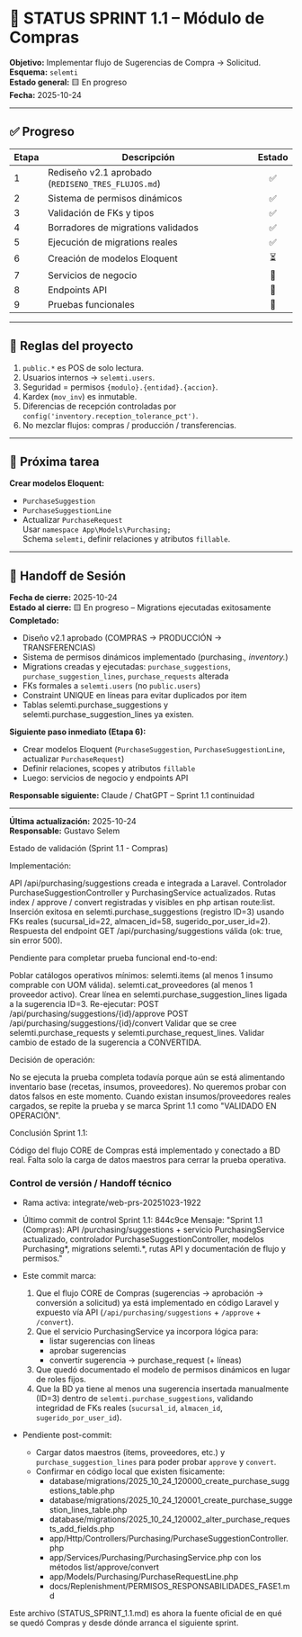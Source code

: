 # 🧭 STATUS SPRINT 1.1 – Módulo de Compras

**Objetivo:** Implementar flujo de Sugerencias de Compra → Solicitud.  
**Esquema:** `selemti`  
**Estado general:** 🟨 En progreso  
**Fecha:** 2025-10-24  

---

## ✅ Progreso

| Etapa | Descripción | Estado |
|-------|--------------|:------:|
| 1 | Rediseño v2.1 aprobado (`REDISENO_TRES_FLUJOS.md`) | ✅ |
| 2 | Sistema de permisos dinámicos | ✅ |
| 3 | Validación de FKs y tipos | ✅ |
| 4 | Borradores de migrations validados | ✅ |
| 5 | Ejecución de migrations reales | ✅ |
| 6 | Creación de modelos Eloquent | ⏳ |
| 7 | Servicios de negocio | 🔲 |
| 8 | Endpoints API | 🔲 |
| 9 | Pruebas funcionales | 🔲 |

---

## 🔧 Reglas del proyecto
1. `public.*` es POS de solo lectura.  
2. Usuarios internos → `selemti.users`.  
3. Seguridad = permisos `{modulo}.{entidad}.{accion}`.  
4. Kardex (`mov_inv`) es inmutable.  
5. Diferencias de recepción controladas por `config('inventory.reception_tolerance_pct')`.  
6. No mezclar flujos: compras / producción / transferencias.

---

## 🚀 Próxima tarea
**Crear modelos Eloquent:**
- `PurchaseSuggestion`
- `PurchaseSuggestionLine`
- Actualizar `PurchaseRequest`  
Usar `namespace App\Models\Purchasing;`  
Schema `selemti`, definir relaciones y atributos `fillable`.

---

## 🧭 Handoff de Sesión

**Fecha de cierre:** 2025-10-24  
**Estado al cierre:** 🟨 En progreso – Migrations ejecutadas exitosamente  
**Completado:**
- Diseño v2.1 aprobado (COMPRAS → PRODUCCIÓN → TRANSFERENCIAS)
- Sistema de permisos dinámicos implementado (purchasing.*, inventory.*)
- Migrations creadas y ejecutadas: `purchase_suggestions`, `purchase_suggestion_lines`, `purchase_requests` alterada
- FKs formales a `selemti.users` (no `public.users`)
- Constraint UNIQUE en líneas para evitar duplicados por item
- Tablas selemti.purchase_suggestions y selemti.purchase_suggestion_lines ya existen.


**Siguiente paso inmediato (Etapa 6):**
- Crear modelos Eloquent (`PurchaseSuggestion`, `PurchaseSuggestionLine`, actualizar `PurchaseRequest`)
- Definir relaciones, scopes y atributos `fillable`
- Luego: servicios de negocio y endpoints API

**Responsable siguiente:** Claude / ChatGPT – Sprint 1.1 continuidad  

---

**Última actualización:** 2025-10-24  
**Responsable:** Gustavo Selem

Estado de validación (Sprint 1.1 - Compras)



Implementación:

API /api/purchasing/suggestions creada e integrada a Laravel.
Controlador PurchaseSuggestionController y PurchasingService actualizados.
Rutas index / approve / convert registradas y visibles en php artisan route:list.
Inserción exitosa en selemti.purchase_suggestions (registro ID=3) usando FKs reales (sucursal_id=22, almacen_id=58, sugerido_por_user_id=2).
Respuesta del endpoint GET /api/purchasing/suggestions válida (ok: true, sin error 500).



Pendiente para completar prueba funcional end-to-end:

Poblar catálogos operativos mínimos:
selemti.items (al menos 1 insumo comprable con UOM válida).
selemti.cat_proveedores (al menos 1 proveedor activo).
Crear línea en selemti.purchase_suggestion_lines ligada a la sugerencia ID=3.
Re-ejecutar:
POST /api/purchasing/suggestions/{id}/approve
POST /api/purchasing/suggestions/{id}/convert
Validar que se cree selemti.purchase_requests y selemti.purchase_request_lines.
Validar cambio de estado de la sugerencia a CONVERTIDA.



Decisión de operación:

No se ejecuta la prueba completa todavía porque aún se está alimentando inventario base (recetas, insumos, proveedores). No queremos probar con datos falsos en este momento.
Cuando existan insumos/proveedores reales cargados, se repite la prueba y se marca Sprint 1.1 como "VALIDADO EN OPERACIÓN".



Conclusión Sprint 1.1:

Código del flujo CORE de Compras está implementado y conectado a BD real.
Falta solo la carga de datos maestros para cerrar la prueba operativa.



### Control de versión / Handoff técnico

- Rama activa: integrate/web-prs-20251023-1922
- Último commit de control Sprint 1.1: 844c9ce
  Mensaje: "Sprint 1.1 (Compras): API /purchasing/suggestions + servicio PurchasingService actualizado, controlador PurchaseSuggestionController, modelos Purchasing*, migrations selemti.*, rutas API y documentación de flujo y permisos."

- Este commit marca:
  1. Que el flujo CORE de Compras (sugerencias → aprobación → conversión a solicitud) ya está implementado en código Laravel y expuesto vía API (`/api/purchasing/suggestions` + `/approve` + `/convert`).
  2. Que el servicio PurchasingService ya incorpora lógica para:
     - listar sugerencias con líneas
     - aprobar sugerencias
     - convertir sugerencia → purchase_request (+ líneas)
  3. Que quedó documentado el modelo de permisos dinámicos en lugar de roles fijos.
  4. Que la BD ya tiene al menos una sugerencia insertada manualmente (ID=3) dentro de `selemti.purchase_suggestions`, validando integridad de FKs reales (`sucursal_id`, `almacen_id`, `sugerido_por_user_id`).

- Pendiente post-commit:
  - Cargar datos maestros (items, proveedores, etc.) y `purchase_suggestion_lines` para poder probar `approve` y `convert`.
  - Confirmar en código local que existen físicamente:
    - database/migrations/2025_10_24_120000_create_purchase_suggestions_table.php
    - database/migrations/2025_10_24_120001_create_purchase_suggestion_lines_table.php
    - database/migrations/2025_10_24_120002_alter_purchase_requests_add_fields.php
    - app/Http/Controllers/Purchasing/PurchaseSuggestionController.php
    - app/Services/Purchasing/PurchasingService.php con los métodos list/approve/convert
    - app/Models/Purchasing/PurchaseRequestLine.php
    - docs/Replenishment/PERMISOS_RESPONSABILIDADES_FASE1.md

Este archivo (STATUS_SPRINT_1.1.md) es ahora la fuente oficial de en qué se quedó Compras y desde dónde arranca el siguiente sprint.
